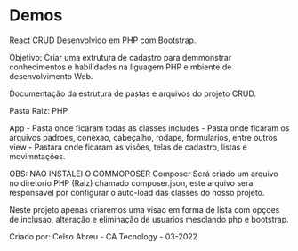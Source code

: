 # Demos
React
CRUD Desenvolvido em PHP com Bootstrap.

Objetivo: Criar uma extrutura de cadastro para demmonstrar conhecimentos e habilidades na liguagem PHP e mbiente de desenvolvimento Web.

Documentação da estrutura de pastas e arquivos do projeto CRUD.

Pasta Raiz: PHP

App - Pasta onde ficaram todas as classes 
includes - Pasta onde ficaram os arquivos padroes, conexao, cabeçalho, rodape, formularios, entre outros
view - Pastara onde ficaram as visões, telas de cadastro, listas e movimntações.


OBS: NAO INSTALEI O COMMOPOSER
Composer
Será criado um arquivo no diretorio PHP (Raiz) chamado composer.json, este arquivo sera responsavel por configurar o 
auto-load das classes do nosso projeto.
 
Neste projeto apenas criaremos uma visao em forma de lista com opçoes de inclusao, alteração e eliminação de usuarios mesclando php e bootstrap.


Criado por:
Celso Abreu - CA Tecnology - 03-2022
